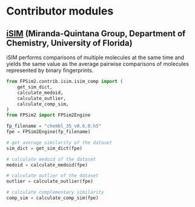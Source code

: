 # Contributor modules

## [iSIM](https://pubs.rsc.org/en/content/articlehtml/2024/dd/d4dd00041b) (Miranda-Quintana Group, Department of Chemistry, University of Florida)

iSIM performs comparisons of multiple molecules at the same time and yields the same value as the average pairwise comparisons of molecules represented by binary fingerprints.

```python
from FPSim2.contrib.isim.isim_comp import (
    get_sim_dict,
    calculate_medoid,
    calculate_outlier,
    calculate_comp_sim,
)
from FPSim2 import FPSim2Engine

fp_filename = "chembl_35_v0.6.0.h5"
fpe = FPSim2Engine(fp_filename)

# get average similarity of the dataset
sim_dict = get_sim_dict(fpe)

# calculate medoid of the dataset
medoid = calculate_medoid(fpe)

# calculate outlier of the dataset
outlier = calculate_outlier(fpe)

# calculate complementary similarity
comp_sim = calculate_comp_sim(fpe)
```
